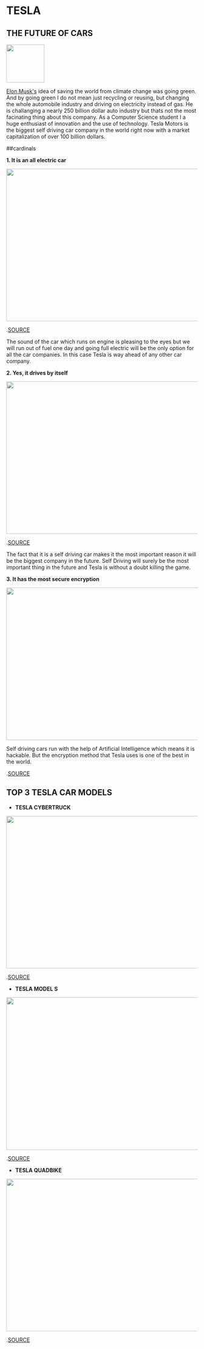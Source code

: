 # TESLA      
## THE FUTURE OF CARS

<img src= "https://www.tesla.com/sites/default/files/images/tesla_logo.jpg" height="100" width="100">



[Elon Musk's](https://en.wikipedia.org/wiki/Elon_Musk/ "Title") idea of saving the world from climate change was going green. And by going green I do not mean just recycling or reusing, but changing the whole automobile industry and driving on electricity instead of gas. He is challanging a nearly 250 billion dollar auto industry but thats not the most facinating thing about this company. As a Computer Science student I a huge enthusiast of innovation and the use of technology. Tesla Motors is the biggest self driving car company in the world right now with a market capitalization of over 100 billion dollars. 

##<span style="Three reasons why Tesla will be the biggest car company in the future">cardinals</span> 

**1. It is an all electric car**

<img src= "https://media.wired.com/photos/5d856d26e0e34e00092662b7/master/w_2560%2Cc_limit/Transpo-Tesla_19256007023034-c.jpg" height="400" width="600">

.[SOURCE](https://media.wired.com/photos/5d856d26e0e34e00092662b7/master/w_2560%2Cc_limit/Transpo-Tesla_19256007023034-c.jpg)

The sound of the car which runs on engine is pleasing to the eyes but we will run out of fuel one day and going full electric will be the only option for all the car companies. In this case Tesla is way ahead of any other car company. 

**2. Yes, it drives by itself**


<img src= "https://cnet4.cbsistatic.com/img/CKUQHSVJAVTl5aK3aIChuiTYkH4=/940x0/2019/09/30/ceb4d8b5-927b-4e2a-a1be-35076107d4da/tesla.jpg" height="400" width="600">

.[SOURCE](ttps://cnet4.cbsistatic.com/img/CKUQHSVJAVTl5aK3aIChuiTYkH4=/940x0/2019/09/30/ceb4d8b5-927b-4e2a-a1be-35076107d4da/tesla.jpg)


The fact that it is a self driving car makes it the most important reason it will be the biggest company in the future. Self Driving will surely be the most important thing in the future and Tesla is without a doubt killing the game. 

**3. It has the most secure encryption**

<img src= "https://hexus.net/media/uploaded/2018/9/cdb3a881-cb71-4b81-8e93-b0ed2c5bf018.jpg" height="400" width="600">

Self driving cars run with the help of Artificial Intelligence which means it is hackable. But the encryption method that Tesla uses is one of the best in the world. 

.[SOURCE](https://hexus.net/media/uploaded/2018/9/cdb3a881-cb71-4b81-8e93-b0ed2c5bf018.jpg)

## TOP 3 TESLA CAR MODELS 

- **TESLA CYBERTRUCK**

<img src= "https://i.insider.com/5dd7f73efd9db269c1036f38?width=1100&format=jpeg&auto=webp" height="400" width="600">

.[SOURCE](https://i.insider.com/5dd7f73efd9db269c1036f38?width=1100&format=jpeg&auto=webp)


- **TESLA MODEL S**

<img src= "https://s.aolcdn.com/dims-global/dims3/GLOB/legacy_thumbnail/640x400/quality/80/https://s.aolcdn.com/commerce/autodata/images/USC70TSC024B021001.jpg"
 height="400" width="600">
 
.[SOURCE](https://s.aolcdn.com/dims-global/dims3/GLOB/legacy_thumbnail/640x400/quality/80/https://s.aolcdn.com/commerce/autodata/images/USC70TSC024B021001.jpg)

- **TESLA QUADBIKE**

<img src= "https://netrinoimages.s3.eu-west-2.amazonaws.com/2017/08/17/464255/265088/tesla_cyberquad_2019_3d_model_c4d_max_obj_fbx_ma_lwo_3ds_3dm_stl_2783818_o.png"
 height="400" width="600">
 
 .[SOURCE](https://netrinoimages.s3.eu-west-2.amazonaws.com/2017/08/17/464255/265088/tesla_cyberquad_2019_3d_model_c4d_max_obj_fbx_ma_lwo_3ds_3dm_stl_2783818_o.png)
 
 







  


